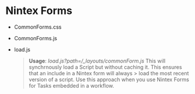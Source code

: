 # Nintex Forms

- CommonForms.css
- CommonForms.js
- load.js

    > **Usage**: *load.js?path=/_layouts/commonForm.js*
    > This will synchrnously load a Script but without caching it. This ensures that an include in a Nintex form will always     > load the most recent version of a script. Use this approach when you use Nintex Forms for Tasks embedded in a workflow.
